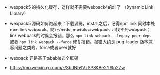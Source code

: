 - webpack5 的持久化缓存，这样就不需要webpack4的dll了 （Dynamic Link Library）
- webpack5 源码如何跑起来？下载源码，install之后，记得npm link 同时本处 npm link webpack。防止/node_modules/webpack-cli找不到webpack；link webpack的时候会报错，那么 `npm link webpack --legacy-peer-deps` 或者 `npm link webpack --force` 修复报错。报错大约是 pug-loader 版本兼容问题之类的，force或者peer就好

- webpack 还是基于tabable这个框架


- https://mp.weixin.qq.com/s/SbJNbSVzSPSKBe2YStn2Zw